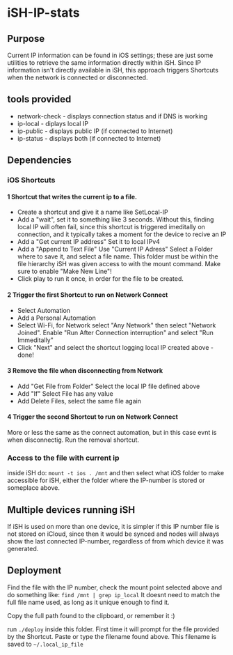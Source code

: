 # iSH-IP-stats

## Purpose

Current IP information can be found in iOS settings; these are just some utilities to retrieve the same information directly within iSH. Since IP information isn't directly available in iSH, this approach triggers Shortcuts when the network is connected or disconnected.

## tools provided

- network-check - displays connection status and if DNS is working
- ip-local - diplays local IP
- ip-public - displays public IP (if connected to Internet)
- ip-status - displays both (if connected to Internet)

## Dependencies

### iOS Shortcuts

#### 1 Shortcut that writes the current ip to a file.

- Create a shortcut and give it a name like SetLocal-IP
- Add a "wait", set it to something like 3 seconds.
Without this, finding local IP will often fail, since this shortcut is triggered
imeditally on connection, and it typically takes a moment for the
device to recive an IP
- Add a "Get current IP address" Set it to local IPv4
- Add a "Append to Text File"  Use "Current IP Adress" Select a Folder
where to save it, and select a file name. This folder must be within
the file hierarchy iSH was given access to with the mount command. Make
sure to enable "Make New Line"!
- Click play to run it once, in order for the file to be created.

#### 2 Trigger the first Shortcut to run on Network Connect

- Select Automation
- Add a Personal Automation
- Select Wi-Fi, for Network select "Any Network" then select "Network
Joined". Enable "Run After Connection interruption" and select "Run Immeditally"
- Click "Next" and select the shortcut logging local IP created above -
done!

#### 3 Remove the file when disconnecting from Network

- Add "Get File from Folder" Select the local IP file defined above
- Add "If" Select File has any value
- Add Delete Files, select the same file again

#### 4 Trigger the second Shortcut to run on Network Connect

More or less the same as the connect automation, but in this case evnt is
when disconnectig. Run the removal shortcut.

### Access to the file with current ip

inside iSH do: `mount -t ios . /mnt` and then select what iOS folder to
make accessible for iSH, either the folder where the IP-number is
stored or someplace above.

## Multiple devices running iSH

If iSH is used  on more than one device, it is simpler if this IP
number file is not stored on iCloud, since then it would be synced and
nodes will always show the last connected IP-number, regardless of
from which device it was generated.

## Deployment

Find the file with the IP number, check the mount point selected above
and do something like: `find /mnt | grep ip_local` It doesnt need to
match the full file name used, as long as it unique enough to find
it.

Copy the full path found to the clipboard, or remember it :)

run `./deploy` inside this folder. First time it will prompt for 
the file provided by the Shortcut. Paste or type the filename
found above. This filename is saved to `~/.local_ip_file`
